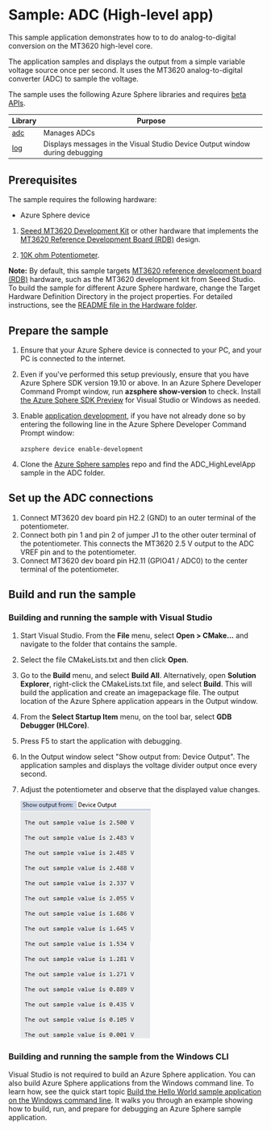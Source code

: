 # Sample: ADC (High-level app)

This sample application demonstrates how to to do analog-to-digital conversion on the MT3620 high-level core.

The application samples and displays the output from a simple variable voltage source once per second. It uses the MT3620 analog-to-digital converter (ADC) to sample the voltage.

The sample uses the following Azure Sphere libraries and requires [beta APIs](https://docs.microsoft.com/azure-sphere/app-development/use-beta).

| Library | Purpose |
|---------|---------|
| [adc](https://docs.microsoft.com/azure-sphere/reference/applibs-reference/applibs-adc/adc-overview) | Manages ADCs |
| [log](https://docs.microsoft.com/azure-sphere/reference/applibs-reference/applibs-log/log-overview) | Displays messages in the Visual Studio Device Output window during debugging |

## Prerequisites

The sample requires the following hardware:

- Azure Sphere device

1. [Seeed MT3620 Development Kit](https://aka.ms/azurespheredevkits) or other hardware that implements the [MT3620 Reference Development Board (RDB)](https://docs.microsoft.com/azure-sphere/hardware/mt3620-reference-board-design) design.

1. [10K ohm Potentiometer](https://www.digikey.com/product-detail/en/bourns-inc/3386P-1-103TLF/3386P-103TLF-ND/1232547?_ga=2.193850989.1306863045.1559007598-536084904.1559007598).

**Note:** By default, this sample targets [MT3620 reference development board (RDB)](https://docs.microsoft.com/azure-sphere/hardware/mt3620-reference-board-design) hardware, such as the MT3620 development kit from Seeed Studio. To build the sample for different Azure Sphere hardware, change the Target Hardware Definition Directory in the project properties. For detailed instructions, see the [README file in the Hardware folder](../../../Hardware/README.md).

## Prepare the sample

1. Ensure that your Azure Sphere device is connected to your PC, and your PC is connected to the internet.
1. Even if you've performed this setup previously, ensure that you have Azure Sphere SDK version 19.10 or above. In an Azure Sphere Developer Command Prompt window, run **azsphere show-version** to check. Install [the Azure Sphere SDK Preview](https://docs.microsoft.com/azure-sphere/install/install-sdk) for Visual Studio or Windows as needed.
1. Enable [application development](https://docs.microsoft.com/azure-sphere/quickstarts/qs-blink-application#prepare-your-device-for-development-and-debugging), if you have not already done so by entering the following line in the Azure Sphere Developer Command Prompt window:

   `azsphere device enable-development`
1. Clone the [Azure Sphere samples](https://github.com/Azure/azure-sphere-samples) repo and find the ADC_HighLevelApp sample in the ADC folder.

## Set up the ADC connections

1. Connect MT3620 dev board pin H2.2 (GND) to an outer terminal of the potentiometer.
1. Connect both pin 1 and pin 2 of jumper J1 to the other outer terminal of the potentiometer. This connects the MT3620 2.5 V output to the ADC VREF pin and to the potentiometer.  
1. Connect MT3620 dev board pin H2.11 (GPIO41 / ADC0) to the center terminal of the potentiometer.

## Build and run the sample

### Building and running the sample with Visual Studio

1. Start Visual Studio. From the **File** menu, select **Open > CMake...** and navigate to the folder that contains the sample.
1. Select the file CMakeLists.txt and then click **Open**.
1. Go to the **Build** menu, and select **Build All**. Alternatively, open **Solution Explorer**, right-click the CMakeLists.txt file, and select **Build**. This will build the application and create an imagepackage file. The output location of the Azure Sphere application appears in the Output window.
1. From the **Select Startup Item** menu, on the tool bar, select **GDB Debugger (HLCore)**.
1. Press F5 to start the application with debugging.
1. In the Output window select "Show output from: Device Output". The application samples and displays the voltage divider output once every second.
1. Adjust the potentiometer and observe that the displayed value changes.

    ![](./media/ADC-A7-Output.jpg)

### Building and running the sample from the Windows CLI

Visual Studio is not required to build an Azure Sphere application. You can also build Azure Sphere applications from the Windows command line. To learn how, see the quick start topic [Build the Hello World sample application on the Windows command line](https://docs.microsoft.com/azure-sphere/install/qs-blink-cli). It walks you through an example showing how to build, run, and prepare for debugging an Azure Sphere sample application.
